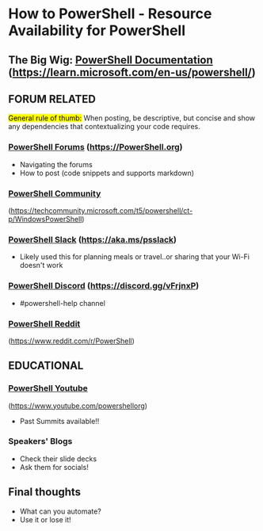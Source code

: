# How to PowerShell - Resource Availability for PowerShell

## The Big Wig: [PowerShell Documentation](https://learn.microsoft.com/en-us/powershell/) (<https://learn.microsoft.com/en-us/powershell/>)

## FORUM RELATED

<mark> General rule of thumb:</mark>
When posting, be descriptive, but concise and show any dependencies that contextualizing your code requires.

### [PowerShell Forums](PowerShell.org) (<https://PowerShell.org>)

- Navigating the forums
- How to post (code snippets and supports markdown)

### [PowerShell Community](https://techcommunity.microsoft.com/t5/powershell/ct-p/WindowsPowerShell)

(<https://techcommunity.microsoft.com/t5/powershell/ct-p/WindowsPowerShell>)

### [PowerShell Slack](https://aka.ms/psslack) (<https://aka.ms/psslack>)

- Likely used this for planning meals or travel..or sharing that your Wi-Fi doesn't work

### [PowerShell Discord](https://discord.gg/vFrjnxP) (<https://discord.gg/vFrjnxP>)

- #powershell-help channel

### [PowerShell Reddit](https://www.reddit.com/r/PowerShell/)

(<https://www.reddit.com/r/PowerShell>)

## EDUCATIONAL

### [PowerShell Youtube](https://www.youtube.com/powershellorg)

(<https://www.youtube.com/powershellorg>)

- Past Summits available!!

### Speakers' Blogs

- Check their slide decks
- Ask them for socials!

## Final thoughts

- What can you automate?
- Use it or lose it!
